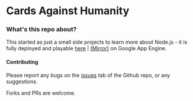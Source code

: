 # Cards Against Humanity

### What's this repo about?
This started as just a small side projects to learn
more about Node.js - it is fully deployed and playable
[here](http://cards.noodlewrecker.xyz) | [(Mirror)](https://cah-test-236920.appspot.com) on Google
 App Engine.

#### Contributing
Please report any bugs on the [issues](https://github.com/noodleWrecker7/Cards-Against-Humanity/issues) tab of the
Github repo, or any suggestions.

Forks and PRs  are welcome.